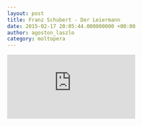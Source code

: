 ```yaml
---
layout: post
title: Franz Schubert - Der Leiermann
date: 2015-02-17 20:05:44.000000000 +00:00
author: agoston_laszlo
category: moltopera
---
```


<iframe src="https://www.youtube.com/embed/HqcasuEGf3I" frameborder="0" allowfullscreen="allowfullscreen"></iframe>
